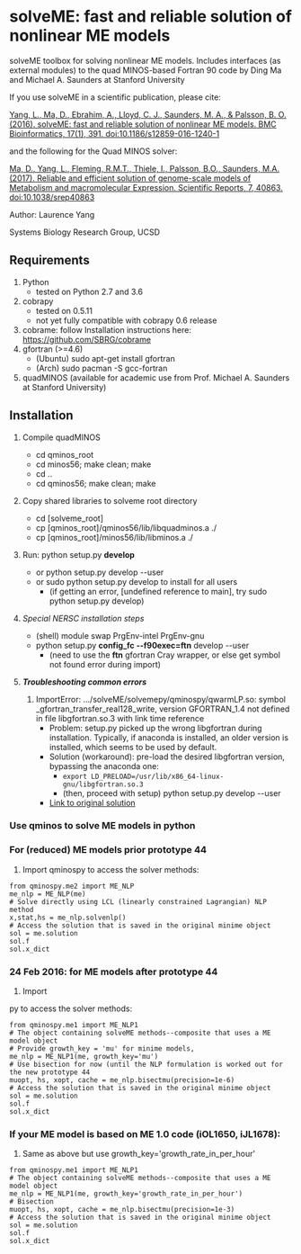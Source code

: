 # solveME: fast and reliable solution of nonlinear ME models

solveME toolbox for solving nonlinear ME models.
Includes interfaces (as external modules) to the quad MINOS-based 
Fortran 90 code by Ding Ma and Michael A. Saunders at Stanford University

If you use solveME in a scientific publication, please cite:

[Yang, L., Ma, D., Ebrahim, A., Lloyd, C. J., Saunders, M. A., & Palsson, B. O. (2016). solveME: fast and reliable solution of nonlinear ME models. BMC Bioinformatics, 17(1), 391. doi:10.1186/s12859-016-1240-1](http://doi.org/10.1186/s12859-016-1240-1)

and the following for the Quad MINOS solver:

[Ma, D., Yang, L., Fleming, R.M.T., Thiele, I., Palsson, B.O., Saunders, M.A. (2017). Reliable and efficient solution of genome-scale models of Metabolism and macromolecular Expression. Scientific Reports, 7, 40863. doi:10.1038/srep40863](http://doi.org/10.1038/srep40863)

Author: Laurence Yang

Systems Biology Research Group, UCSD

## Requirements
1. Python
	- tested on Python 2.7 and 3.6
1. cobrapy
	- tested on 0.5.11
	- not yet fully compatible with cobrapy 0.6 release
1. cobrame: follow Installation instructions here: https://github.com/SBRG/cobrame
1. gfortran (>=4.6)
	- (Ubuntu) sudo apt-get install gfortran
	- (Arch) sudo pacman -S gcc-fortran
1. quadMINOS (available for academic use from Prof. Michael A. Saunders at Stanford University)

## Installation
1. Compile quadMINOS
	- cd qminos_root
	- cd minos56; make clean; make
	- cd ..
	- cd qminos56; make clean; make
1. Copy shared libraries to solveme root directory
	- cd [solveme_root]
	- cp [qminos_root]/qminos56/lib/libquadminos.a ./
	- cp [qminos_root]/minos56/lib/libminos.a ./
1. Run: python setup.py **develop**
	- or python setup.py develop --user
	- or sudo python setup.py develop to install for all users
		- (if getting an error, [undefined reference to main], try sudo python setup.py develop)

1. *Special NERSC installation steps*
	- (shell) module swap PrgEnv-intel PrgEnv-gnu
	- python setup.py **config_fc --f90exec=ftn** develop --user
		- (need to use the **ftn** gfortran Cray wrapper, or else get symbol not found error during import)
1. ***Troubleshooting common errors***
	1. ImportError: .../solveME/solvemepy/qminospy/qwarmLP.so: symbol _gfortran_transfer_real128_write, version GFORTRAN_1.4 not defined in file libgfortran.so.3 with link time reference
		- Problem: setup.py picked up the wrong libgfortran during installation. Typically, if anaconda is installed, an older version is installed, which seems to be used by default.
		- Solution (workaround): pre-load the desired libgfortran version, bypassing the anaconda one:
			- `export LD_PRELOAD=/usr/lib/x86_64-linux-gnu/libgfortran.so.3`
			- (then, proceed with setup) python setup.py develop --user
		- [Link to original solution](https://github.com/ContinuumIO/anaconda-issues/issues/686)
            

### Use qminos to solve ME models in python
### For (reduced) ME models prior prototype 44
1. Import qminospy to access the solver methods:
~~~~{.python}
from qminospy.me2 import ME_NLP
me_nlp = ME_NLP(me)
# Solve directly using LCL (linearly constrained Lagrangian) NLP method
x,stat,hs = me_nlp.solvenlp()
# Access the solution that is saved in the original minime object
sol = me.solution
sol.f
sol.x_dict
~~~~

### 24 Feb 2016: for ME models after prototype 44
1. Import 

py to access the solver methods:
~~~~{.python}
from qminospy.me1 import ME_NLP1
# The object containing solveME methods--composite that uses a ME model object 
# Provide growth_key = 'mu' for minime models,
me_nlp = ME_NLP1(me, growth_key='mu')
# Use bisection for now (until the NLP formulation is worked out for the new prototype 44
muopt, hs, xopt, cache = me_nlp.bisectmu(precision=1e-6)    
# Access the solution that is saved in the original minime object
sol = me.solution
sol.f
sol.x_dict
~~~~

### If your ME model is based on ME 1.0 code (iOL1650, iJL1678):
1. Same as above but use growth_key='growth_rate_in_per_hour'
~~~~{.python}
from qminospy.me1 import ME_NLP1
# The object containing solveME methods--composite that uses a ME model object 
me_nlp = ME_NLP1(me, growth_key='growth_rate_in_per_hour')
# Bisection
muopt, hs, xopt, cache = me_nlp.bisectmu(precision=1e-3)    
# Access the solution that is saved in the original minime object
sol = me.solution
sol.f
sol.x_dict
~~~~
